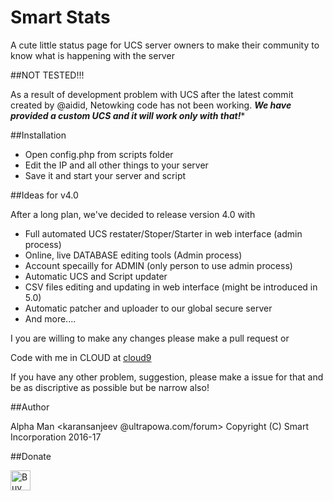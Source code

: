 # Smart Stats

A cute little status page for UCS server owners to make their community to know what is happening with the server

##NOT TESTED!!!

As a result of development problem with UCS after the latest commit created by @aidid, Netowking code has not been working. ***We have provided a custom UCS and it will work only with that!****

##Installation

* Open config.php from scripts folder
* Edit the IP and all other things to your server
* Save it and start your server and script

##Ideas for v4.0

After a long plan, we've decided to release version 4.0 with 

* Full automated UCS restater/Stoper/Starter in web interface (admin process)
* Online, live DATABASE editing tools (Admin process)
* Account specailly for ADMIN (only person to use admin process)
* Automatic UCS and Script updater
* CSV files editing and updating in web interface (might be introduced in 5.0)
* Automatic patcher and uploader to our global secure server
* And more....

I you are willing to make any changes please make a pull request or

Code with me in CLOUD at [cloud9](https://ide.c9.io/karansanjeev/smartstats "come on, click it")

If you have any other problem, suggestion, please make a issue for that and be as discriptive as possible but be narrow also!

##Author

Alpha Man <karansanjeev @ultrapowa.com/forum>
Copyright (C) Smart Incorporation 2016-17

##Donate

<a href='https://ko-fi.com/A422ACK' target='_blank'><img height='32' style='border:0px;height:32px;' src='https://az743702.vo.msecnd.net/cdn/kofi1.png?v=b' border='0' alt='Buy Me a Coffee at ko-fi.com' /></a> 
